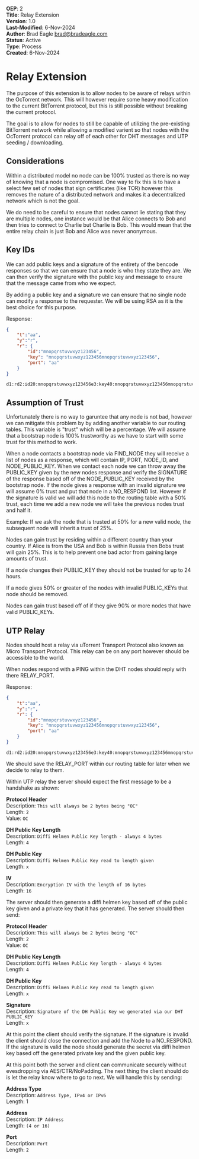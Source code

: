 
**OEP**: 2<br>
**Title**: Relay Extension<br>
**Version**: 1.0<br>
**Last-Modified**: 6-Nov-2024<br>
**Author**: Brad Eagle <brad@bradeagle.com><br>
**Status**: Active<br>
**Type**: Process<br>
**Created**: 6-Nov-2024

# Relay Extension

The purpose of this extension is to allow nodes to be aware of
relays within the OcTorrent network. This will however require
some heavy modification to the current BitTorrent protocol,
but this is still possible without breaking the current protocol.

The goal is to allow for nodes to still be capable of utilizing
the pre-existing BitTorrent network while allowing a modified
varient so that nodes with the OcTorrent protocol can relay
off of each other for DHT messages and UTP seeding / downloading.

Considerations
-----

Within a distributed model no node can be 100% trusted as there
is no way of knowing that a node is compromised. One way to
fix this is to have a select few set of nodes that sign certificates
(like TOR) however this removes the nature of a distributed network
and makes it a decentralized network which is not the goal.

We do need to be careful to ensure that nodes cannot lie stating that
they are multiple nodes, one instance would be that Alice connects to
Bob and then tries to connect to Charlie but Charlie is Bob. This would
mean that the entire relay chain is just Bob and Alice was never anonymous.

Key IDs
-----

We can add public keys and a signature of the entirety of the bencode
responses so that we can ensure that a node is who they state they are.
We can then verify the signature with the public key and message to
ensure that the message came from who we expect.

By adding a public key and a signature we can ensure that no single node
can modify a response to the requester. We will be using RSA as it is the
best choice for this purpose.

Response:
```json
{
	"t":"aa",
	"y":"r",
	"r": {
		"id":"mnopqrstuvwxyz123456",
		"key": "mnopqrstuvwxyz123456mnopqrstuvwxyz123456",
		"port": "aa"
	}
}
```
```
d1:rd2:id20:mnopqrstuvwxyz123456e3:key40:mnopqrstuvwxyz123456mnopqrstuvwxyz1234564:port2:aa1:t2:aa1:y1:re
```

Assumption of Trust
-----

Unfortunately there is no way to garuntee that any node is not bad,
however we can mitigate this problem by by adding another variable to
our routing tables. This variable is "trust" which will be a percentage.
We will assume that a bootstrap node is 100% trustworthy as we have to
start with some trust for this method to work.

When a node contacts a bootstrap node via FIND_NODE they will receive a
list of nodes as a response, which will contain IP, PORT, NODE_ID, and
NODE_PUBLIC_KEY. When we contact each node we can throw away the
PUBLIC_KEY given by the new nodes response and verify the SIGNATURE
of the response based off of the NODE_PUBLIC_KEY received by the
bootstrap node. If the node gives a response with an invalid signature
we will assume 0% trust and put that node in a NO_RESPOND list. However
if the signature is valid we will add this node to the routing table
with a 50% trust, each time we add a new node we will take the previous
nodes trust and half it.

Example: If we ask the node that is trusted at 50% for a new valid node,
the subsequent node will inherit a trust of 25%.

Nodes can gain trust by residing within a different country than
your country. If Alice is from the USA and Bob is within Russia
then Bobs trust will gain 25%. This is to help prevent one bad
actor from gaining large amounts of trust.

If a node changes their PUBLIC_KEY they should not be trusted
for up to 24 hours.

If a node gives 50% or greater of the nodes with invalid
PUBLIC_KEYs that node should be removed.

Nodes can gain trust based off of if they give 90% or more
nodes that have valid PUBLIC_KEYs.

UTP Relay
-----

Nodes should host a relay via uTorrent Transport Protocol also
known as Micro Transport Protocol. This relay can be on any port
however should be accessible to the world.

When nodes respond with a PING within the DHT nodes should reply
with there RELAY_PORT.

Response:
```json
{
	"t":"aa",
	"y":"r",
	"r": {
		"id":"mnopqrstuvwxyz123456",
		"key": "mnopqrstuvwxyz123456mnopqrstuvwxyz123456",
		"port": "aa"
	}
}
```
```
d1:rd2:id20:mnopqrstuvwxyz123456e3:key40:mnopqrstuvwxyz123456mnopqrstuvwxyz1234564:port2:aa1:t2:aa1:y1:re
```


We should save the RELAY_PORT within our routing table for later
when we decide to relay to them.

Within UTP relay the server should expect the first message to
be a handshake as shown:

**Protocol Header**<br>
Description: `This will always be 2 bytes being "OC"`<br>
Length: `2`<br>
Value: `OC`
  
**DH Public Key Length**<br>
Description: `Diffi Helmen Public Key length - always 4 bytes`<br>
Length: `4`

**DH Public Key**<br>
Description: `Diffi Helmen Public Key read to length given`<br>
Length: `x`

**IV**<br>
Description: `Encryption IV with the length of 16 bytes`<br>
Length: `16`


The server should then generate a diffi helmen key based off
of the public key given and a private key that it has generated.
The server should then send:


**Protocol Header**<br>
Description: `This will always be 2 bytes being "OC"`<br>
Length: `2`<br>
Value: `OC`
  
**DH Public Key Length**<br>
Description: `Diffi Helmen Public Key length - always 4 bytes`<br>
Length: `4`
  
**DH Public Key**<br>
Description: `Diffi Helmen Public Key read to length given`<br>
Length: `x`
  
**Signature**<br>
Description: `Signature of the DH Public Key we generated via our DHT PUBLIC_KEY`<br>
Length: `x`

At this point the client should verify the signature. If the
signature is invalid the client should close the connection
and add the Node to a NO_RESPOND. If the signature is valid
the node should generate the secret via diffi helmen key based
off the generated private key and the given public key.

At this point both the server and client can communicate securely
without evesdropping via AES/CTR/NoPadding. The next thing the client
should do is let the relay know where to go to next. We will handle this
by sending:

**Address Type**<br>
Description: `Address Type, IPv4 or IPv6`<br>
Length: 1

**Address**<br>
Description: `IP Address`<br>
Length: `(4 or 16)`

**Port**<br>
Description: `Port`<br>
Length: `2`
